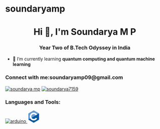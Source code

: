 # soundaryamp
<h1 align="center">Hi 👋, I'm Soundarya M P</h1>
<h3 align="center">Year Two of B.Tech Odyssey in India</h3>

- 🌱 I’m currently learning **quantum computing and quantum machine learning**

<h3 align="left">Connect with me:soundaryamp09@gmail.com</h3>
<p align="left">
<a href="https://linkedin.com/in/soundarya mp" target="blank"><img align="center" src="https://raw.githubusercontent.com/rahuldkjain/github-profile-readme-generator/master/src/images/icons/Social/linked-in-alt.svg" alt="soundarya mp" height="30" width="40" /></a>
<a href="https://instagram.com/soundarya7159" target="blank"><img align="center" src="https://raw.githubusercontent.com/rahuldkjain/github-profile-readme-generator/master/src/images/icons/Social/instagram.svg" alt="soundarya7159" height="30" width="40" /></a>
</p>

<h3 align="left">Languages and Tools:</h3>
<p align="left"> <a href="https://www.arduino.cc/" target="_blank" rel="noreferrer"> <img src="https://cdn.worldvectorlogo.com/logos/arduino-1.svg" alt="arduino" width="40" height="40"/> </a> <a href="https://www.cprogramming.com/" target="_blank" rel="noreferrer"> <img src="https://raw.githubusercontent.com/devicons/devicon/master/icons/c/c-original.svg" alt="c" width="40" height="40"/> </a> </p>
